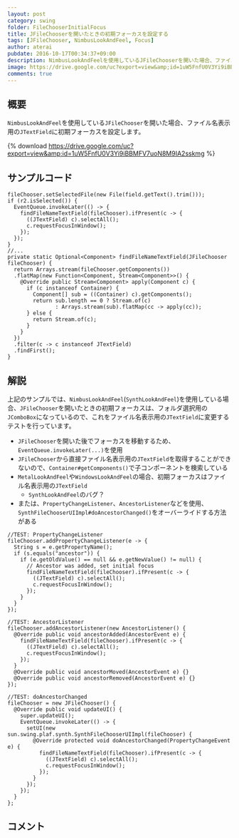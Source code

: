 ```yaml
---
layout: post
category: swing
folder: FileChooserInitialFocus
title: JFileChooserを開いたときの初期フォーカスを設定する
tags: [JFileChooser, NimbusLookAndFeel, Focus]
author: aterai
pubdate: 2016-10-17T00:34:37+09:00
description: NimbusLookAndFeelを使用しているJFileChooserを開いた場合、ファイル名表示用のJTextFieldに初期フォーカスを設定します。
image: https://drive.google.com/uc?export=view&amp;id=1uW5FnfU0V3Yi9iBBMFV7uoN8M9IA2sskmg
comments: true
---
```

## 概要
`NimbusLookAndFeel`を使用している`JFileChooser`を開いた場合、ファイル名表示用の`JTextField`に初期フォーカスを設定します。

{% download https://drive.google.com/uc?export=view&amp;id=1uW5FnfU0V3Yi9iBBMFV7uoN8M9IA2sskmg %}

## サンプルコード
<pre class="prettyprint"><code>fileChooser.setSelectedFile(new File(field.getText().trim()));
if (r2.isSelected()) {
  EventQueue.invokeLater(() -&gt; {
    findFileNameTextField(fileChooser).ifPresent(c -&gt; {
      ((JTextField) c).selectAll();
      c.requestFocusInWindow();
    });
  });
}
//...
private static Optional&lt;Component&gt; findFileNameTextField(JFileChooser fileChooser) {
  return Arrays.stream(fileChooser.getComponents())
  .flatMap(new Function&lt;Component, Stream&lt;Component&gt;&gt;() {
    @Override public Stream&lt;Component&gt; apply(Component c) {
      if (c instanceof Container) {
        Component[] sub = ((Container) c).getComponents();
        return sub.length == 0 ? Stream.of(c)
               : Arrays.stream(sub).flatMap(cc -&gt; apply(cc));
      } else {
        return Stream.of(c);
      }
    }
  })
  .filter(c -&gt; c instanceof JTextField)
  .findFirst();
}
</code></pre>

## 解説
上記のサンプルでは、`NimbusLookAndFeel`(`SynthLookAndFeel`)を使用している場合、`JFileChooser`を開いたときの初期フォーカスは、フォルダ選択用の`JComboBox`になっているので、これをファイル名表示用の`JTextField`に変更するテストを行っています。

- `JFileChooser`を開いた後でフォーカスを移動するため、`EventQueue.invokeLater(...)`を使用
- `JFileChooser`から直接ファイル名表示用の`JTextField`を取得することができないので、`Container#getComponents()`で子コンポーネントを検索している
- `MetalLookAndFeel`や`WindowsLookAndFeel`の場合、初期フォーカスはファイル名表示用の`JTextField`
    - `SynthLookAndFeel`のバグ？
- または、`PropertyChangeListener`、`AncestorListener`などを使用、`SynthFileChooserUIImpl#doAncestorChanged()`をオーバーライドする方法がある

<!-- dummy comment line for breaking list -->

<pre class="prettyprint"><code>//TEST: PropertyChangeListener
fileChooser.addPropertyChangeListener(e -&gt; {
  String s = e.getPropertyName();
  if (s.equals("ancestor")) {
    if (e.getOldValue() == null &amp;&amp; e.getNewValue() != null) {
      // Ancestor was added, set initial focus
      findFileNameTextField(fileChooser).ifPresent(c -&gt; {
        ((JTextField) c).selectAll();
        c.requestFocusInWindow();
      });
    }
  }
});
</code></pre>

<pre class="prettyprint"><code>//TEST: AncestorListener
fileChooser.addAncestorListener(new AncestorListener() {
  @Override public void ancestorAdded(AncestorEvent e) {
    findFileNameTextField(fileChooser).ifPresent(c -&gt; {
      ((JTextField) c).selectAll();
      c.requestFocusInWindow();
    });
  }
  @Override public void ancestorMoved(AncestorEvent e) {}
  @Override public void ancestorRemoved(AncestorEvent e) {}
});
</code></pre>

<pre class="prettyprint"><code>//TEST: doAncestorChanged
fileChooser = new JFileChooser() {
  @Override public void updateUI() {
    super.updateUI();
    EventQueue.invokeLater(() -&gt; {
      setUI(new sun.swing.plaf.synth.SynthFileChooserUIImpl(fileChooser) {
        @Override protected void doAncestorChanged(PropertyChangeEvent e) {
          findFileNameTextField(fileChooser).ifPresent(c -&gt; {
            ((JTextField) c).selectAll();
            c.requestFocusInWindow();
          });
        }
      });
    });
  }
};
</code></pre>

## コメント
